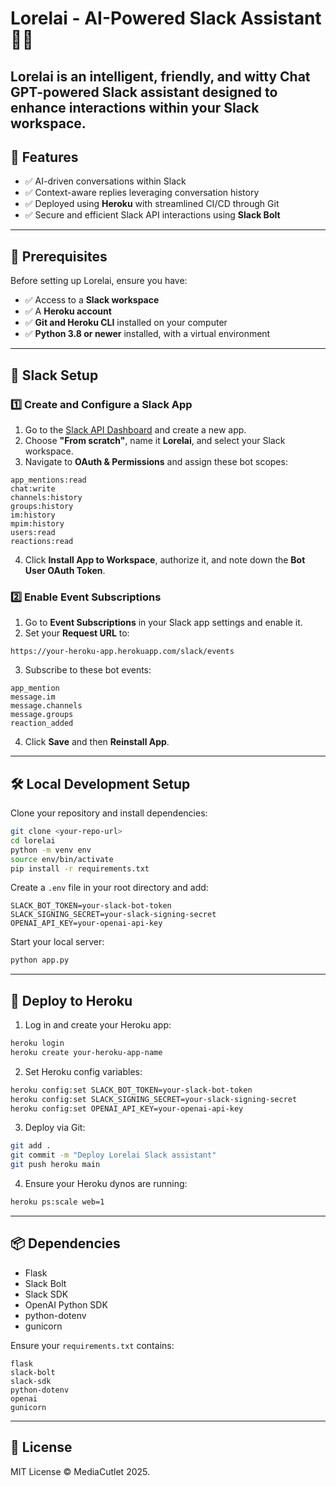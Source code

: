 # Lorelai - AI-Powered Slack Assistant 🤖💬

Lorelai is an intelligent, friendly, and witty Chat GPT-powered Slack assistant designed to enhance interactions within your Slack workspace.
---

## 📌 Features

- ✅ AI-driven conversations within Slack
- ✅ Context-aware replies leveraging conversation history
- ✅ Deployed using **Heroku** with streamlined CI/CD through Git
- ✅ Secure and efficient Slack API interactions using **Slack Bolt**

---

## 🚀 Prerequisites

Before setting up Lorelai, ensure you have:

- ✅ Access to a **Slack workspace**
- ✅ A **Heroku account**
- ✅ **Git and Heroku CLI** installed on your computer
- ✅ **Python 3.8 or newer** installed, with a virtual environment

---

## 🔧 Slack Setup

### 1️⃣ Create and Configure a Slack App

1. Go to the [Slack API Dashboard](https://api.slack.com/apps) and create a new app.
2. Choose **"From scratch"**, name it **Lorelai**, and select your Slack workspace.
3. Navigate to **OAuth & Permissions** and assign these bot scopes:

```
app_mentions:read
chat:write
channels:history
groups:history
im:history
mpim:history
users:read
reactions:read
```

4. Click **Install App to Workspace**, authorize it, and note down the **Bot User OAuth Token**.

### 2️⃣ Enable Event Subscriptions

1. Go to **Event Subscriptions** in your Slack app settings and enable it.
2. Set your **Request URL** to:

```
https://your-heroku-app.herokuapp.com/slack/events
```

3. Subscribe to these bot events:

```
app_mention
message.im
message.channels
message.groups
reaction_added
```

4. Click **Save** and then **Reinstall App**.

---

## 🛠️ Local Development Setup

Clone your repository and install dependencies:

```bash
git clone <your-repo-url>
cd lorelai
python -m venv env
source env/bin/activate
pip install -r requirements.txt
```

Create a `.env` file in your root directory and add:

```dotenv
SLACK_BOT_TOKEN=your-slack-bot-token
SLACK_SIGNING_SECRET=your-slack-signing-secret
OPENAI_API_KEY=your-openai-api-key
```

Start your local server:

```bash
python app.py
```

---

## 🚢 Deploy to Heroku

1. Log in and create your Heroku app:

```bash
heroku login
heroku create your-heroku-app-name
```

2. Set Heroku config variables:

```bash
heroku config:set SLACK_BOT_TOKEN=your-slack-bot-token
heroku config:set SLACK_SIGNING_SECRET=your-slack-signing-secret
heroku config:set OPENAI_API_KEY=your-openai-api-key
```

3. Deploy via Git:

```bash
git add .
git commit -m "Deploy Lorelai Slack assistant"
git push heroku main
```

4. Ensure your Heroku dynos are running:

```bash
heroku ps:scale web=1
```

---

## 📦 Dependencies

- Flask
- Slack Bolt
- Slack SDK
- OpenAI Python SDK
- python-dotenv
- gunicorn

Ensure your `requirements.txt` contains:

```text
flask
slack-bolt
slack-sdk
python-dotenv
openai
gunicorn
```

---

## 📝 License

MIT License © MediaCutlet 2025.


